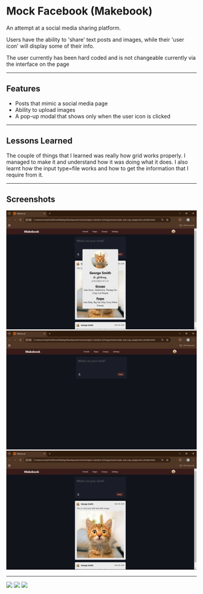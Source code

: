 # Mock Facebook (Makebook)
An attempt at a social media sharing platform.

Users have the ability to 'share' text posts and images, while their 'user icon' will display some of their info.

The user currently has been hard coded and is not changeable currently via the interface on the page

---

## Features

- Posts that mimic a social media page
- Ability to upload images
- A pop-up modal that shows only when the user icon is clicked

---

## Lessons Learned

The couple of things that I learned was really how grid works properly. I managed to make it and understand how it was doing what it does. I also learnt how the input type=file works and how to get the information that I require from it.

---

## Screenshots

![App Screenshot](./assets/img/Screenshot-01.png)
![App Screenshot](./assets/img/Screenshot-02.png)
![App Screenshot](./assets/img/Screenshot-03.png)


---
<p float="left">
  <img
  src="https://img.shields.io/badge/javascript-grey?style=for-the-badge&logo=javascript"
  />
  <img 
  src="https://img.shields.io/badge/html5-%23E34F26.svg?style=for-the-badge&logo=html5&logoColor=white" width="100" 
  />
  <img 
  src="https://img.shields.io/badge/css3-%231572B6.svg?style=for-the-badge&logo=css3&logoColor=white" width="85" 
  /> 
</p>